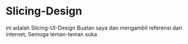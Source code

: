 # Slicing-Design
ini adalah Slicing-UI-Design Buatan saya dan mengambil referensi dari internet, Semoga teman-teman suka

